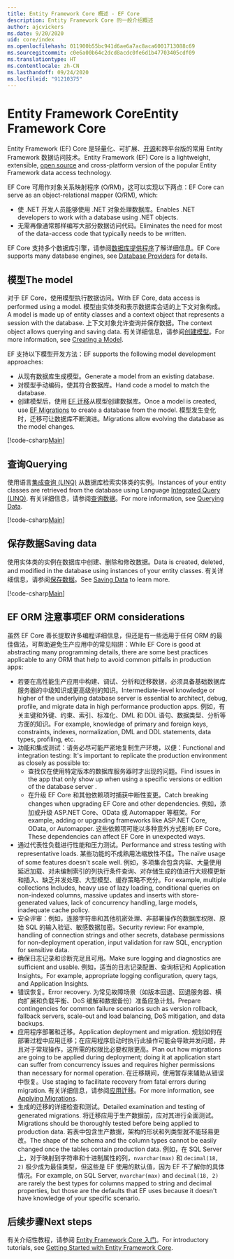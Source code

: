 ```yaml
---
title: Entity Framework Core 概述 - EF Core
description: Entity Framework Core 的一般介绍概述
author: ajcvickers
ms.date: 9/20/2020
uid: core/index
ms.openlocfilehash: 011900b55bc941d6ae6a7ac8aca6001713088c69
ms.sourcegitcommit: c0e6a00b64c2dcd8acdc0fe6d1b47703405cdf09
ms.translationtype: HT
ms.contentlocale: zh-CN
ms.lasthandoff: 09/24/2020
ms.locfileid: "91210375"
---
```

# <a name="entity-framework-core"></a><span data-ttu-id="a472e-103">Entity Framework Core</span><span class="sxs-lookup"><span data-stu-id="a472e-103">Entity Framework Core</span></span>

<span data-ttu-id="a472e-104">Entity Framework (EF) Core 是轻量化、可扩展、[开源](https://github.com/aspnet/EntityFrameworkCore)和跨平台版的常用 Entity Framework 数据访问技术。</span><span class="sxs-lookup"><span data-stu-id="a472e-104">Entity Framework (EF) Core is a lightweight, extensible, [open source](https://github.com/aspnet/EntityFrameworkCore) and cross-platform version of the popular Entity Framework data access technology.</span></span>

<span data-ttu-id="a472e-105">EF Core 可用作对象关系映射程序 (O/RM)，这可以实现以下两点：</span><span class="sxs-lookup"><span data-stu-id="a472e-105">EF Core can serve as an object-relational mapper (O/RM), which:</span></span>

* <span data-ttu-id="a472e-106">使 .NET 开发人员能够使用 .NET 对象处理数据库。</span><span class="sxs-lookup"><span data-stu-id="a472e-106">Enables .NET developers to work with a database using .NET objects.</span></span>
* <span data-ttu-id="a472e-107">无需再像通常那样编写大部分数据访问代码。</span><span class="sxs-lookup"><span data-stu-id="a472e-107">Eliminates the need for most of the data-access code that typically needs to be written.</span></span>

<span data-ttu-id="a472e-108">EF Core 支持多个数据库引擎，请参阅[数据库提供程序](xref:core/providers/index)了解详细信息。</span><span class="sxs-lookup"><span data-stu-id="a472e-108">EF Core supports many database engines, see [Database Providers](xref:core/providers/index) for details.</span></span>

## <a name="the-model"></a><span data-ttu-id="a472e-109">模型</span><span class="sxs-lookup"><span data-stu-id="a472e-109">The model</span></span>

<span data-ttu-id="a472e-110">对于 EF Core，使用模型执行数据访问。</span><span class="sxs-lookup"><span data-stu-id="a472e-110">With EF Core, data access is performed using a model.</span></span> <span data-ttu-id="a472e-111">模型由实体类和表示数据库会话的上下文对象构成。</span><span class="sxs-lookup"><span data-stu-id="a472e-111">A model is made up of entity classes and a context object that represents a session with the database.</span></span> <span data-ttu-id="a472e-112">上下文对象允许查询并保存数据。</span><span class="sxs-lookup"><span data-stu-id="a472e-112">The context object allows querying and saving data.</span></span> <span data-ttu-id="a472e-113">有关详细信息，请参阅[创建模型](xref:core/modeling/index)。</span><span class="sxs-lookup"><span data-stu-id="a472e-113">For more information, see [Creating a Model](xref:core/modeling/index).</span></span>

<span data-ttu-id="a472e-114">EF 支持以下模型开发方法：</span><span class="sxs-lookup"><span data-stu-id="a472e-114">EF supports the following model development approaches:</span></span>

* <span data-ttu-id="a472e-115">从现有数据库生成模型。</span><span class="sxs-lookup"><span data-stu-id="a472e-115">Generate a model from an existing database.</span></span>
* <span data-ttu-id="a472e-116">对模型手动编码，使其符合数据库。</span><span class="sxs-lookup"><span data-stu-id="a472e-116">Hand code a model to match the database.</span></span>
* <span data-ttu-id="a472e-117">创建模型后，使用 [EF 迁移](xref:core/managing-schemas/migrations/index)从模型创建数据库。</span><span class="sxs-lookup"><span data-stu-id="a472e-117">Once a model is created, use [EF Migrations](xref:core/managing-schemas/migrations/index) to create a database from the model.</span></span> <span data-ttu-id="a472e-118">模型发生变化时，迁移可让数据库不断演进。</span><span class="sxs-lookup"><span data-stu-id="a472e-118">Migrations allow evolving the database as the model changes.</span></span>

[!code-csharp[Main](../../samples/core/Intro/Model.cs)]

## <a name="querying"></a><span data-ttu-id="a472e-119">查询</span><span class="sxs-lookup"><span data-stu-id="a472e-119">Querying</span></span>

<span data-ttu-id="a472e-120">使用语言[集成查询 (LINQ)](/dotnet/csharp/programming-guide/concepts/linq/) 从数据库检索实体类的实例。</span><span class="sxs-lookup"><span data-stu-id="a472e-120">Instances of your entity classes are retrieved from the database using Language [Integrated Query (LINQ)](/dotnet/csharp/programming-guide/concepts/linq/).</span></span> <span data-ttu-id="a472e-121">有关详细信息，请参阅[查询数据](xref:core/querying/index)。</span><span class="sxs-lookup"><span data-stu-id="a472e-121">For more information, see [Querying Data](xref:core/querying/index).</span></span>

[!code-csharp[Main](../../samples/core/Intro/Program.cs#Querying)]

## <a name="saving-data"></a><span data-ttu-id="a472e-122">保存数据</span><span class="sxs-lookup"><span data-stu-id="a472e-122">Saving data</span></span>

<span data-ttu-id="a472e-123">使用实体类的实例在数据库中创建、删除和修改数据。</span><span class="sxs-lookup"><span data-stu-id="a472e-123">Data is created, deleted, and modified in the database using instances of your entity classes.</span></span> <span data-ttu-id="a472e-124">有关详细信息，请参阅[保存数据](xref:core/saving/index)。</span><span class="sxs-lookup"><span data-stu-id="a472e-124">See [Saving Data](xref:core/saving/index) to learn more.</span></span>

[!code-csharp[Main](../../samples/core/Intro/Program.cs#SavingData)]

## <a name="ef-orm-considerations"></a><span data-ttu-id="a472e-125">EF ORM 注意事项</span><span class="sxs-lookup"><span data-stu-id="a472e-125">EF ORM considerations</span></span>

<span data-ttu-id="a472e-126">虽然 EF Core 善长提取许多编程详细信息，但还是有一些适用于任何 ORM 的最佳做法，可帮助避免生产应用中的常见陷阱：</span><span class="sxs-lookup"><span data-stu-id="a472e-126">While EF Core is good at abstracting many programming details, there are some best practices applicable to any ORM that help to avoid common pitfalls in production apps:</span></span>

 - <span data-ttu-id="a472e-127">若要在高性能生产应用中构建、调试、分析和迁移数据，必须具备基础数据库服务器的中级知识或更高级别的知识。</span><span class="sxs-lookup"><span data-stu-id="a472e-127">Intermediate-level knowledge or higher of the underlying database server is essential to architect, debug, profile, and migrate data in high performance production apps.</span></span> <span data-ttu-id="a472e-128">例如，有关主键和外键、约束、索引、标准化、DML 和 DDL 语句、数据类型、分析等方面的知识。</span><span class="sxs-lookup"><span data-stu-id="a472e-128">For example, knowledge of primary and foreign keys, constraints, indexes, normalization, DML and DDL statements, data types, profiling, etc.</span></span>
- <span data-ttu-id="a472e-129">功能和集成测试：请务必尽可能严密地复制生产环境，以便：</span><span class="sxs-lookup"><span data-stu-id="a472e-129">Functional and integration testing:  It's important to replicate the production environment as closely as possible to:</span></span>
  - <span data-ttu-id="a472e-130">查找仅在使用特定版本的数据库服务器时才出现的问题。</span><span class="sxs-lookup"><span data-stu-id="a472e-130">Find issues in the app that only show up when using a specific versions or edition of the database server .</span></span>
  - <span data-ttu-id="a472e-131">在升级 EF Core 和其他依赖项时捕获中断性变更。</span><span class="sxs-lookup"><span data-stu-id="a472e-131">Catch breaking changes when upgrading EF Core and other dependencies.</span></span> <span data-ttu-id="a472e-132">例如，添加或升级 ASP.NET Core、OData 或 Automapper 等框架。</span><span class="sxs-lookup"><span data-stu-id="a472e-132">For example, adding or upgrading frameworks like ASP.NET Core, OData, or Automapper.</span></span> <span data-ttu-id="a472e-133">这些依赖项可能以多种意外方式影响 EF Core。</span><span class="sxs-lookup"><span data-stu-id="a472e-133">These dependencies can affect EF Core in unexpected ways.</span></span>
- <span data-ttu-id="a472e-134">通过代表性负载进行性能和压力测试。</span><span class="sxs-lookup"><span data-stu-id="a472e-134">Performance and stress testing with representative loads.</span></span> <span data-ttu-id="a472e-135">某些功能的不成熟用法缩放性不佳。</span><span class="sxs-lookup"><span data-stu-id="a472e-135">The naïve usage of some features doesn't scale well.</span></span> <span data-ttu-id="a472e-136">例如，多项集合包含内容、大量使用延迟加载、对未编制索引的列执行条件查询、对存储生成的值进行大规模更新和插入、缺乏并发处理、大型模型、缓存策略不充分。</span><span class="sxs-lookup"><span data-stu-id="a472e-136">For example, multiple collections Includes, heavy use of lazy loading, conditional queries on non-indexed columns, massive updates and inserts with store-generated values, lack of concurrency handling, large models, inadequate cache policy.</span></span>
- <span data-ttu-id="a472e-137">安全评审：例如，连接字符串和其他机密处理、非部署操作的数据库权限、原始 SQL 的输入验证、敏感数据加密。</span><span class="sxs-lookup"><span data-stu-id="a472e-137">Security review: For example, handling of connection strings and other secrets, database permissions for non-deployment operation, input validation for raw SQL, encryption for sensitive data.</span></span>
- <span data-ttu-id="a472e-138">确保日志记录和诊断充足且可用。</span><span class="sxs-lookup"><span data-stu-id="a472e-138">Make sure logging and diagnostics are sufficient and usable.</span></span> <span data-ttu-id="a472e-139">例如，适当的日志记录配置、查询标记和 Application Insights。</span><span class="sxs-lookup"><span data-stu-id="a472e-139">For example, appropriate logging configuration, query tags, and Application Insights.</span></span>
- <span data-ttu-id="a472e-140">错误恢复。</span><span class="sxs-lookup"><span data-stu-id="a472e-140">Error recovery.</span></span> <span data-ttu-id="a472e-141">为常见故障场景（如版本回退、回退服务器、横向扩展和负载平衡、DoS 缓解和数据备份）准备应急计划。</span><span class="sxs-lookup"><span data-stu-id="a472e-141">Prepare contingencies for common failure scenarios such as version rollback, fallback servers, scale-out and load balancing, DoS mitigation, and data backups.</span></span>
- <span data-ttu-id="a472e-142">应用程序部署和迁移。</span><span class="sxs-lookup"><span data-stu-id="a472e-142">Application deployment and migration.</span></span> <span data-ttu-id="a472e-143">规划如何在部署过程中应用迁移；在应用程序启动时执行此操作可能会导致并发问题，并且对于常规操作，这所需的权限比必要权限更高。</span><span class="sxs-lookup"><span data-stu-id="a472e-143">Plan out how migrations are going to be applied during deployment; doing it at application start can suffer from concurrency issues and requires higher permissions than necessary for normal operation.</span></span> <span data-ttu-id="a472e-144">在迁移期间，使用暂存来辅助从错误中恢复。</span><span class="sxs-lookup"><span data-stu-id="a472e-144">Use staging to facilitate recovery from fatal errors during migration.</span></span> <span data-ttu-id="a472e-145">有关详细信息，请参阅[应用迁移](xref:core/managing-schemas/migrations/applying)。</span><span class="sxs-lookup"><span data-stu-id="a472e-145">For more information, see [Applying Migrations](xref:core/managing-schemas/migrations/applying).</span></span>
- <span data-ttu-id="a472e-146">生成的迁移的详细检查和测试。</span><span class="sxs-lookup"><span data-stu-id="a472e-146">Detailed examination and testing of generated migrations.</span></span> <span data-ttu-id="a472e-147">将迁移应用于生产数据前，应对其进行全面测试。</span><span class="sxs-lookup"><span data-stu-id="a472e-147">Migrations should be thoroughly tested before being applied to production data.</span></span> <span data-ttu-id="a472e-148">若表中包含生产数据，架构的形状和列类型就不能轻易更改。</span><span class="sxs-lookup"><span data-stu-id="a472e-148">The shape of the schema and the column types cannot be easily changed once the tables contain production data.</span></span> <span data-ttu-id="a472e-149">例如，在 SQL Server 上，对于映射到字符串和十进制属性的列，`nvarchar(max)` 和 `decimal(18, 2)` 极少成为最佳类型，但这些是 EF 使用的默认值，因为 EF 不了解你的具体情况。</span><span class="sxs-lookup"><span data-stu-id="a472e-149">For example, on SQL Server, `nvarchar(max)` and `decimal(18, 2)` are rarely the best types for columns mapped to string and decimal properties, but those are the defaults that EF uses because it doesn't have knowledge of your specific scenario.</span></span>

## <a name="next-steps"></a><span data-ttu-id="a472e-150">后续步骤</span><span class="sxs-lookup"><span data-stu-id="a472e-150">Next steps</span></span>

<span data-ttu-id="a472e-151">有关介绍性教程，请参阅 [Entity Framework Core 入门](xref:core/get-started/index)。</span><span class="sxs-lookup"><span data-stu-id="a472e-151">For introductory tutorials, see [Getting Started with Entity Framework Core](xref:core/get-started/index).</span></span>
